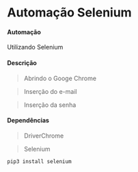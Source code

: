 # Automação Selenium

#### Automação

Utilizando Selenium

#### Descrição

> Abrindo o Googe Chrome

> Inserção do e-mail

> Inserção da senha

#### Dependências

> DriverChrome


> Selenium   

    pip3 install selenium

